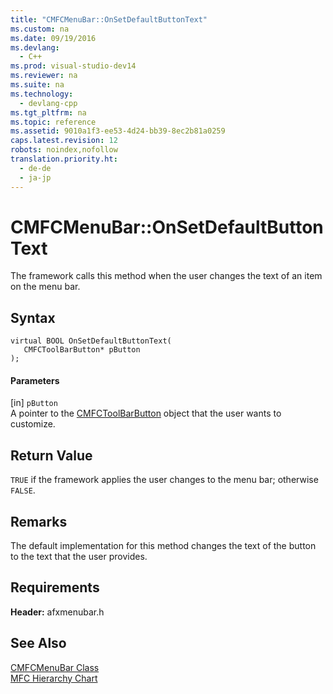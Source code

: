 ```yaml
---
title: "CMFCMenuBar::OnSetDefaultButtonText"
ms.custom: na
ms.date: 09/19/2016
ms.devlang: 
  - C++
ms.prod: visual-studio-dev14
ms.reviewer: na
ms.suite: na
ms.technology: 
  - devlang-cpp
ms.tgt_pltfrm: na
ms.topic: reference
ms.assetid: 9010a1f3-ee53-4d24-bb39-8ec2b81a0259
caps.latest.revision: 12
robots: noindex,nofollow
translation.priority.ht: 
  - de-de
  - ja-jp
---
```

# CMFCMenuBar::OnSetDefaultButtonText
The framework calls this method when the user changes the text of an item on the menu bar.  
  
## Syntax  
  
```  
virtual BOOL OnSetDefaultButtonText(  
   CMFCToolBarButton* pButton  
);  
```  
  
#### Parameters  
 [in] `pButton`  
 A pointer to the [CMFCToolBarButton](../vs140/CMFCToolBarButton-Class.md) object that the user wants to customize.  
  
## Return Value  
 `TRUE` if the framework applies the user changes to the menu bar; otherwise `FALSE`.  
  
## Remarks  
 The default implementation for this method changes the text of the button to the text that the user provides.  
  
## Requirements  
 **Header:** afxmenubar.h  
  
## See Also  
 [CMFCMenuBar Class](../vs140/CMFCMenuBar-Class.md)   
 [MFC Hierarchy Chart](../vs140/Hierarchy-Chart.md)